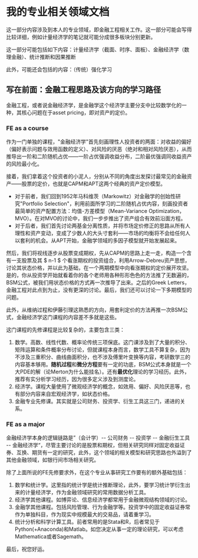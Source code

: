 # 我的专业相关领域文档

这一部分内容涉及到本人的专业领域，即金融工程相关工作。这一部分可能会写得比较详细，例如计量经济学的笔记就可能分成很多板块分别更新。

这一部分可能包括如下内容：计量经济学（截面、时序、面板）、金融经济学（数理金融）、统计推断和因果推断

此外，可能还会包括的内容：（传统）强化学习

## 写在前面：金融工程思路及该方向的学习路径

金融工程，或者说金融经济学，是金融学这个经济学主要分支中比较数学化的一种，其核心问题在于asset pricing，即对资产的定价。

### FE as a course

作为一门单独的课程，"金融经济学"首先刻画理性人投资者的两面：对收益的偏好（偏好表示问题与效用函数的定义）、对风险的厌恶（绝对和相对风险厌恶），从而推导出一阶和二阶随机占优——一阶占优强调收益分布，二阶最优强调同收益资产的风险最小化。

接着，我们拿着这个投资者的小泥人，分别从不同的角度出发探讨最常见的金融资产——股票的定价，也就是CAPM和APT这两个经典的资产定价模型。

- 对于前者，我们回到1952年马科维茨（Markowitz）对金融学的创始性研究"Portfolio Selection"，利用前面所学习的二阶随机占优内容，刻画投资者最简单的资产配置方法：均值-方差模型（Mean-Variance Optimization，MVO）。在对MVO的讨论中，我们一步步推出了资产组合有效前沿面方程。
- 对于后者，我们首先讨论两基金分离性质，并将市场定价修正的思路从所有人理性和资产变动，变成了少数人的大头寸套利——市场的均衡将不会给任何人以套利的机会。从APT开始，金融学领域的多因子模型就开始发展起来。

然后，我们将视线逐步从股票变成期权，先从CAPM的思路上走一走，构造一个含有一支股票及其 $ n-1 $ 个看涨期权的投资组合，利用Arrow-Debreu资产思想，讨论其状态价格，并以此为基础，在一个两期模型中向看涨期权的定价展开攻坚。是的，你从投资学开始就看着你的各个老师用各种形形色色的方法推了无数遍的，BSM公式，被我们用状态价格的方式再一次推导了出来。之后的Greek Letters，金融工程对此点到为止，没有更深的讨论。最后，我们还可以讨论一下多期模型的问题。

此外，从维纳过程和伊藤引理这熟悉的方向，用套利定价的方法再推一次BSM公式，金融经济学这门课程的内容差不多就是这些。

这门课程的先修课程是比较复杂的，主要包含三类：

1. 数学。高数、线性代数、概率论传统三项保底。这门课涉及到了大量的积分、矩阵运算和条件概率分布讨论，但就课程本身而言，数学工具不算复杂，因为不涉及三重积分、曲线曲面积分，也不涉及傅里叶变换等内容，考研数学三的内容基本够用。**随机过程**和**微分方程**要有一定的功底，BSM公式本身就是一个大PDE的解（论Merton为什么能挂名）。还有**最优化**理论的学习经历。此外，推荐有实分析学习经历，因为很多定义涉及到测度论。
2. 经济学。课程大量使用了微观经济学的概念，如效用、偏好、风险厌恶等，也有部分内容来自宏观经济学，如状态价格。
3. 金融专业先修课。其实就是公司财务、投资学、衍生工具这三门，递进的关系。

### FE as a major

金融经济学本身的逻辑链路是”（会计学）-- 公司财务 -- 投资学 -- 金融衍生工具 -- 金融经济学“，尽管主要讨论的是股票和期权，但相关研究同样对固定收益证券、互换、期货有一定的研究，此外，这个领域的相关模型和研究思路也外溢到了其他金融领域，如银行间市场相关研究。

除了上面所说的FE先修要求外，在这个专业从事研究工作要有的额外基础包括：

1. 数学和统计学。这里指的统计学是统计推断理论，此外，要学习统计学衍生出来的计量经济学，作为金融领域研究的常用数据分析工具。
2. 经济学其他课程。如博弈论、信息经济学都常用于金融微观结构领域的讨论。
3. 金融学其他课程。包括风险管理、行为金融学等。投资学中的固定收益证券常作为单独科目，作为现实中规模最大的交易品，请着重学习。
4. 统计分析和科学计算工具。前者常用的是Stata和R，后者常见于Python(+Anaconda)和Matlab。如您决定从事一定的理论研究，可以考虑Mathematica或者Sagemath。

最后，祝您好运。
